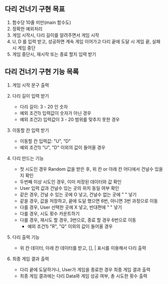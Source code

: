 ## 다리 건너기 구현 목표

1. 함수당 10줄 미만(main 함수도)
2. 정확한 예외처리
3. 게임 시작시, 다리 길이를 알려주면서 게임 시작
4. U, D 를 입력 받고, 성공하면 계속 게임 이어가고 다리 끝에 도달 시 게임 끝, 실패 시 게임 중단
5. 게임 중단시, 재시작 또는 종료 할지 입력 받기

## 다리 건너기 구현 기능 목록

1. 게임 시작 문구 출력


2. 다리 길이 입력 받기
   - 다리 길이: 3 - 20 인 숫자
   - 예외 조건1) 입력값이 숫자가 아닌 경우
   - 예외 조건2) 입력값이 3 - 20 범위를 맞추지 못한 경우


3. 이동할 칸 입력 받기
   - 이동할 칸 입력값: "U", "D"
   - 예외 조건1) "U", "D" 이외의 값이 들어올 경우


4. 다리 만드는 기능
   - 첫 시도인 경우 Random 값을 받은 후, 위 칸 or 아래 칸 어디에서 건널수 있을지 확인
   - 두번째 이상 시도인 경우, 이미 저장된 데이터와 값 확인 
   - User 입력 값과 건널수 있는 곳의 위치 동일 여부 확인
   - 같은 경우, 건널 수 있는 곳에 O 넣고, 건널수 없는 곳에 " " 넣기
   - 같을 경우, 값을 저장하고, 끝에 도달 했으면 6번, 아니면 3번 과정으로 이동
   - 다를 경우, User 선택한 곳에 X 넣고, 반대편에 " " 넣기
   - 다를 경우, 시도 횟수 카운트하기
   - 다를 경우, 재시도 할 경우, 3번으로, 종료 할 경우 6번으로 이동 
      - 예외 조건1) "R", "Q" 이외의 값이 들어올 경우


5. 다리 출력 기능
   - 위 칸 데이터, 아래 칸 데이터를 받고, [], | 표시를 이용해서 다리 출력


6. 최종 게임 결과 출력
   - 다리 끝에 도달하거나, User가 게임을 종료한 경우 최종 게임 결과 출력
   - 최종 게임 결과에는 다리 Data와 게임 성공 여부, 총 시도한 횟수 출력